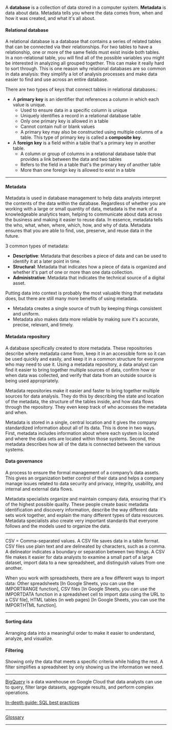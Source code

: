 A <strong>database</strong> is a collection of data stored in a computer system. <strong>Metadata</strong> is data about data. Metadata tells you where the data comes from, when and how it was created, and what it's all about.

#### Relational database
A relational database is a database that contains a series of related tables that can be connected via their relationships. For two tables to have a relationship, one or more of the same fields must exist inside both tables.<br>In a non-relational table, you will find all of the possible variables you might be interested in analyzing all grouped together. This can make it really hard to sort through. This is one reason why relational databases are so common in data analysis: they simplify a lot of analysis processes and make data easier to find and use across an entire database. 

There are two types of keys that connect tables in relational databases.:
- A **primary key** is an identifier that references a column in which each value is unique.
  - Used to ensure data in a specific column is unique
  - Uniquely identifies a record in a relational database table
  - Only one primary key is allowed in a table 
  - Cannot contain null or blank values
  -  A primary key may also be constructed using multiple columns of a table. This type of primary key is called a **composite key**.
- A **foreign key** is a field within a table that's a primary key in another table.
  - A column or group of columns in a relational database table that provides a link between the data and two tables
  - Refers to the field in a table that's the primary key of another table
  - More than one foreign key is allowed to exist in a table

---

#### Metadata
Metadata is used in database management to help data analysts interpret the contents of the data within the database. Regardless of whether you are working with a large or small quantity of data, metadata is the mark of a knowledgeable analytics team, helping to communicate about data across the business and making it easier to reuse data. In essence, metadata tells the who, what, when, where, which, how, and why of data. Metadata ensures that you are able to find, use, preserve, and reuse data in the future.

3 common types of metadata:
- **Descriptive**: Metadata that describes a piece of data and can be used to identify it at a later point in time.
- **Structural**: Metadata that indicates how a piece of data is organized and whether it's part of one or more than one data collection.
- **Administrative**: Metadata that indicates the technical source of a digital asset.

Putting data into context is probably the most valuable thing that metadata does, but there are still many more benefits of using metadata.
- Metadata creates a single source of truth by keeping things consistent and uniform.
- Metadata also makes data more reliable by making sure it's accurate, precise, relevant, and timely.

#### Metadata repository
A database specifically created to store metadata. These repositories describe where metadata came from, keep it in an accessible form so it can be used quickly and easily, and keep it in a common structure for everyone who may need to use it. Using a metadata repository, a data analyst can find it easier to bring together multiple sources of data, confirm how or when data was collected, and verify that data from an outside source is being used appropriately.

Metadata repositories make it easier and faster to bring together multiple sources for data analysis. They do this by describing the state and location of the metadata, the structure of the tables inside, and how data flows through the repository. They even keep track of who accesses the metadata and when.

Metadata is stored in a single, central location and it gives the company standardized information about all of its data. This is done in two ways. First, metadata includes information about where each system is located and where the data sets are located within those systems. Second, the metadata describes how all of the data is connected between the various systems.

#### Data governance
A process to ensure the formal management of a company’s data assets. This gives an organization better control of their data and helps a company manage issues related to data security and privacy, integrity, usability, and internal and external data flows.

Metadata specialists organize and maintain company data, ensuring that it's of the highest possible quality. These people create basic metadata identification and discovery information, describe the way different data sets work together, and explain the many different types of data resources. Metadata specialists also create very important standards that everyone follows and the models used to organize the data.

---

CSV = Comma-separated values. A CSV file saves data in a table format. CSV files use plain text and are delineated by characters, such as a comma. A delineator indicates a boundary or separation between two things. A CSV file makes it easier for data analysts to examine a small part of a large dataset, import data to a new spreadsheet, and distinguish values from one another.

When you work with spreadsheets, there are a few different ways to import data: Other spreadsheets [In Google Sheets, you can use the IMPORTRANGE function], CSV files [In Google Sheets, you can use the IMPORTDATA function in a spreadsheet cell to import data using the URL to a CSV file], HTML tables (in web pages) [In Google Sheets, you can use the IMPORTHTML function]. 

---

#### Sorting data
Arranging data into a meaningful order to make it easier to understand, analyze, and visualize.

#### Filtering
Showing only the data that meets a specific criteria while hiding the rest. A filter simplifies a spreadsheet by only showing us the information we need.

---

[BigQuery](https://cloud.google.com/bigquery/docs) is a data warehouse on Google Cloud that data analysts can use to query, filter large datasets, aggregate results, and perform complex operations.

[In-depth guide: SQL best practices](https://d3c33hcgiwev3.cloudfront.net/5vVDkB5qT1y1Q5Aeau9c_Q_6d0e31160e2e43479d172390d19853f1_DAC3-In-depth-guide_-SQL-best-practices.pdf?Expires=1640304000&Signature=hWhnolocCLzZZL5gzIuHsOUiZ51NtiQeUTp4ofWgA7MpGw8lq6EIibR6M4u77zxIjLsbyvNczH9evvxigwfxLuHqub~cnIwX0Plvdk4u7DCcYnm96~AjNry5WoC1xssRpebLoYWgHI~tvnUXMhk5pCzVfrQvY6TMe0dBUlMacjo_&Key-Pair-Id=APKAJLTNE6QMUY6HBC5A)

---

[Glossary](https://docs.google.com/document/d/1X15VQdgSqDHoNvd_CurxqQX1rRXAy-X0IQr8EVRI_68/template/preview?resourcekey=0-zN5Xla63PMRl40r9Wfc3Ow)

---



